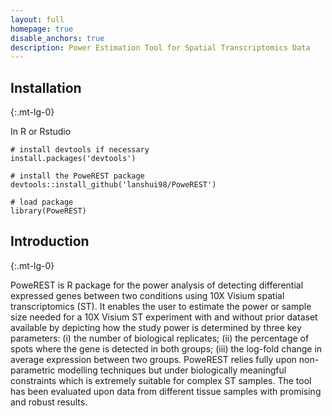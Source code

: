 ```yaml
---
layout: full
homepage: true
disable_anchors: true
description: Power Estimation Tool for Spatial Transcriptomics Data
---
```


## Installation
{:.mt-lg-0}

In R or Rstudio
```
# install devtools if necessary
install.packages('devtools')

# install the PoweREST package
devtools::install_github('lanshui98/PoweREST')

# load package
library(PoweREST)
```

## Introduction
{:.mt-lg-0}

PoweREST is R package for the power analysis of detecting differential expressed genes between two conditions using 10X Visium spatial transcriptomics (ST). It enables the user to estimate the power or sample size needed for a 10X Visium ST experiment with and without prior dataset available by depicting how the study power is determined by three key parameters: (i) the number of biological replicates; (ii) the percentage of spots where the gene is detected in both groups; (iii) the log-fold change in average expression between two groups. PoweREST relies fully upon non-parametric modelling techniques but under biologically meaningful constraints which is extremely suitable for complex ST samples. The tool has been evaluated upon data from different tissue samples with promising and robust results.

</div>
</div>

